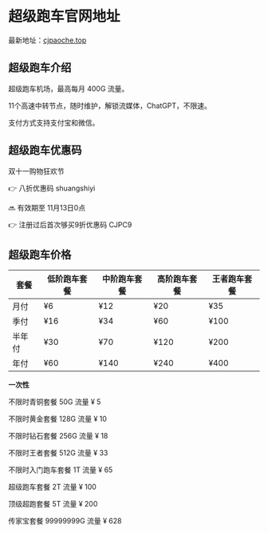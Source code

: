 # 超级跑车官网地址

最新地址：[cjpaoche.top](https://c1.cjpaoche.top/#/register?code=YG07LA64)

## 超级跑车介绍

超级跑车机场，最高每月 400G 流量。

11个高速中转节点，随时维护，解锁流媒体，ChatGPT，不限速。

支付方式支持支付宝和微信。

## 超级跑车优惠码

双十一购物狂欢节 

👉 八折优惠码 shuangshiyi

🔜 有效期至 11月13日0点

👉 注册过后首次够买9折优惠码 CJPC9

## 超级跑车价格

|套餐|低阶跑车套餐|中阶跑车套餐|高阶跑车套餐|王者跑车套餐|
|----|----|----|----|----|
|月付|¥6|¥12|¥20|¥35|
|季付|¥16|¥34|¥60|¥100|
|半年付|¥30|¥70|¥120|¥200|
|年付|¥60|¥140|¥240|¥400|

**一次性**

不限时青铜套餐  50G 流量 ¥ 5

不限时黄金套餐  128G 流量 ¥ 10

不限时钻石套餐  256G 流量 ¥ 18

不限时王者套餐  512G 流量 ¥ 33

不限时入门跑车套餐 1T 流量 ¥ 65

超级跑车套餐  2T 流量 ¥ 100

顶级超跑套餐  5T 流量 ¥ 200

传家宝套餐  99999999G 流量 ¥ 628
